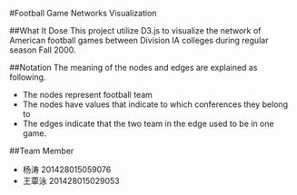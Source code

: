 #Football Game Networks Visualization

##What It Dose
This project utilize D3.js to visualize the network of American football games
between Division IA colleges during regular season Fall 2000.


##Notation
The meaning of the nodes and edges are explained as following.

* The nodes represent football team
* The nodes have values that indicate to which conferences they belong to
* The edges indicate that the two team in the edge used to be in one game.

##Team Member
* 杨涛 201428015059076
* 王覃泳 201428015029053